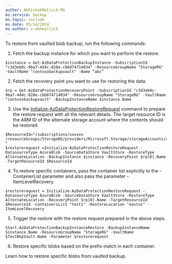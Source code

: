 ```yaml
---
author: AbhishekMallick-MS
ms.service: backup
ms.topic: include
ms.date: 05/14/2024
ms.author: v-abhmallick
---
```


To  restore from vaulted blob backup, run the following commands:

1. Fetch the backup instance for which you want to perform the restore.

```azurepowershell-interactive
$instance = Get-AzDataProtectionBackupInstance -SubscriptionId "c3d3eb0c-9ba7-4d4c-828e-cb6874714034" -ResourceGroupName "StorageRG" -VaultName "contosobackupvault" -Name “abc”
```

2. Fetch the recovery point you want to use for restoring the data.

```azurepowershell-interactive
$rp = Get-AzDataProtectionRecoveryPoint -SubscriptionId "c3d3eb0c-9ba7-4d4c-828e-cb6874714034" -ResourceGroupName "StorageRG" -VaultName "contosobackupvault" -BackupInstanceName $instance.Name
```

3. Use the [Initialize-AzDataProtectionRestoreRequest](/powershell/module/az.dataprotection/initialize-azdataprotectionrestorerequest) command to prepare the restore request with all the relevant details. The target resource ID is the ARM ID of the alternate storage account where the contents should be restored.

```azurepowershell-interactive
$ResourceId="/subscriptions/xxxxxx /resourceGroups/StorageRG/providers/Microsoft.Storage/storageAccounts/xxxx "
$restorerequest =Initialize-AzDataProtectionRestoreRequest -DatasourceType AzureBlob -SourceDataStore VaultStore -RestoreType AlternateLocation -BackupInstance $instance -RecoveryPoint $rp[0].Name -TargetResourceId $ResourceId
```

4. To restore specific containers, pass the container list explicitly to the -ContainerList parameter and also pass the parameter -ItemLevelRecovery.

```azurepowershell-interactive
$restorerequest = Initialize-AzDataProtectionRestoreRequest -DatasourceType AzureBlob -SourceDataStore VaultStore -RestoreType AlternateLocation -RecoveryPoint $rp[0].Name -TargetResourceId $ResourceId -ContainersList "test1" -RestoreLocation "eastus" -ItemLevelRecovery
```

5. Trigger the restore with the restore request prepared in the above steps.

```azurepowershell-interactive
Start-AzDataProtectionBackupInstanceRestore -BackupInstanceName $instance.Name -ResourceGroupName "StorageRG" -VaultName $TestBkpVault.Name -Parameter $restorerequest
```

6. Restore specific blobs based on the prefix match in each container.

Learn how to restore specific blobs from vaulted backup.

